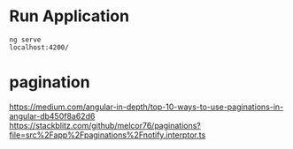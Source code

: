 # Run Application
```
ng serve
localhost:4200/
```

# pagination

https://medium.com/angular-in-depth/top-10-ways-to-use-paginations-in-angular-db450f8a62d6
https://stackblitz.com/github/melcor76/paginations?file=src%2Fapp%2Fpaginations%2Fnotify.interptor.ts
